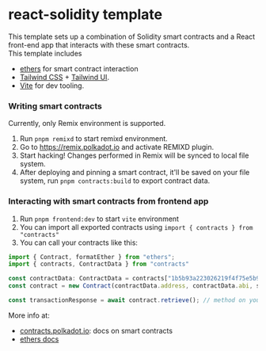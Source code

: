 # react-solidity template

This template sets up a combination of Solidity smart contracts and a React front-end app that interacts with these
smart contracts.  
This template includes

* [ethers](https://docs.ethers.org/v6/) for smart contract interaction
* [Tailwind CSS](https://tailwindcss.com) + [Tailwind UI](https://tailwindui.com/).
* [Vite](https://vite.dev/) for dev tooling.

### Writing smart contracts

Currently, only Remix environment is supported.

1. Run `pnpm remixd` to start remixd environment.
2. Go to https://remix.polkadot.io and activate REMIXD plugin.
3. Start hacking! Changes performed in Remix will be synced to local file system.
4. After deploying and pinning a smart contract, it'll be saved on your file system, run `pnpm contracts:build` to
   export contract data.

### Interacting with smart contracts from frontend app

1. Run `pnpm frontend:dev` to start `vite` environment
2. You can import all exported contracts using `import { contracts } from "contracts"`
3. You can call your contracts like this:

```ts
import { Contract, formatEther } from "ethers";
import { contracts, ContractData } from "contracts"

const contractData: ContractData = contracts["1b5b93a223026219f4f75e5b90c20970ab976451"];
const contract = new Contract(contractData.address, contractData.abi, signer);

const transactionResponse = await contract.retrieve(); // method on your smart contract
```

More info at:  
* [contracts.polkadot.io](https://contracts.polkadot.io/): docs on smart contracts  
* [ethers docs](https://docs.ethers.org/v6/)  

